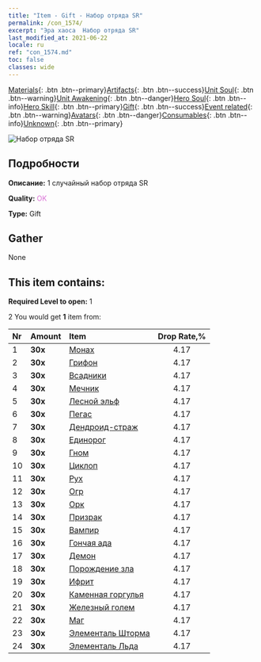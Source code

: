 ```yaml
---
title: "Item - Gift - Набор отряда SR"
permalink: /con_1574/
excerpt: "Эра хаоса  Набор отряда SR"
last_modified_at: 2021-06-22
locale: ru
ref: "con_1574.md"
toc: false
classes: wide
---
```

 [Materials](/ItemsRU/){: .btn .btn--primary}[Artifacts](/ItemsRU/Artifacts/){: .btn .btn--success}[Unit Soul](/ItemsRU/UnitSoul/){: .btn .btn--warning}[Unit Awakening](/ItemsRU/UnitAwakening/){: .btn .btn--danger}[Hero Soul](/ItemsRU/HeroSoul/){: .btn .btn--info}[Hero Skill](/ItemsRU/HeroSkill/){: .btn .btn--primary}[Gift](/ItemsRU/Gift/){: .btn .btn--success}[Event related](/ItemsRU/Events/){: .btn .btn--warning}[Avatars](/ItemsRU/Avatars/){: .btn .btn--danger}[Consumables](/ItemsRU/Consumables/){: .btn .btn--info}[Unknown](/ItemsRU/Unknown/){: .btn .btn--primary}

 ![Набор отряда SR](/images/t/i_907190.png)

## Подробности
 **Описание:** 1 случайный набор отряда SR

 **Quality:** <span style="color: #DA70D6">OK</span>

 **Type:** Gift

## Gather

  None

## This item contains:

 **Required Level to open:** 1

 2 You would get **1** item  from:

  | Nr | Amount |     Item    | Drop Rate,% |
  |:---|:-------|:------------|:---------:|
  | 1 |  **30x** | [Монах](/ItemsRU/unt_194/) | 4.17 | 
  | 2 |  **30x** | [Грифон](/ItemsRU/unt_192/) | 4.17 | 
  | 3 |  **30x** | [Всадники](/ItemsRU/unt_195/) | 4.17 | 
  | 4 |  **30x** | [Мечник](/ItemsRU/unt_193/) | 4.17 | 
  | 5 |  **30x** | [Лесной эльф](/ItemsRU/unt_201/) | 4.17 | 
  | 6 |  **30x** | [Пегас](/ItemsRU/unt_202/) | 4.17 | 
  | 7 |  **30x** | [Дендроид-страж](/ItemsRU/unt_203/) | 4.17 | 
  | 8 |  **30x** | [Единорог](/ItemsRU/unt_204/) | 4.17 | 
  | 9 |  **30x** | [Гном](/ItemsRU/unt_200/) | 4.17 | 
  | 10 |  **30x** | [Циклоп](/ItemsRU/unt_222/) | 4.17 | 
  | 11 |  **30x** | [Рух](/ItemsRU/unt_221/) | 4.17 | 
  | 12 |  **30x** | [Огр](/ItemsRU/unt_220/) | 4.17 | 
  | 13 |  **30x** | [Орк](/ItemsRU/unt_219/) | 4.17 | 
  | 14 |  **30x** | [Призрак](/ItemsRU/unt_210/) | 4.17 | 
  | 15 |  **30x** | [Вампир](/ItemsRU/unt_211/) | 4.17 | 
  | 16 |  **30x** | [Гончая ада](/ItemsRU/unt_228/) | 4.17 | 
  | 17 |  **30x** | [Демон](/ItemsRU/unt_229/) | 4.17 | 
  | 18 |  **30x** | [Порождение зла](/ItemsRU/unt_230/) | 4.17 | 
  | 19 |  **30x** | [Ифрит](/ItemsRU/unt_231/) | 4.17 | 
  | 20 |  **30x** | [Каменная горгулья](/ItemsRU/unt_236/) | 4.17 | 
  | 21 |  **30x** | [Железный голем](/ItemsRU/unt_237/) | 4.17 | 
  | 22 |  **30x** | [Маг](/ItemsRU/unt_238/) | 4.17 | 
  | 23 |  **30x** | [Элементаль Шторма](/ItemsRU/unt_263/) | 4.17 | 
  | 24 |  **30x** | [Элементаль Льда](/ItemsRU/unt_264/) | 4.17 | 
